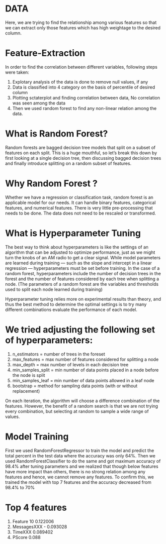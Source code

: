 # DATA
Here, we are trying to find the relationship among various features so that we can extract only those features which has high weightage to the desired column.
# Feature-Extraction

In order to find the correlation between different variables, following steps were taken:

1. Explotary analysis of the data is done to remove null values, if any
2. Data is classified into 4 category on the basis of percentile of desired column
3. Plotting sctaterplot and finding correlation between data, No correlation was seen among the data
4. Then  we used random forest to find any non-linear relation among the data.


# What is Random Forest?
Random forests are bagged decision tree models that split on a subset of features on each split. This is a huge mouthful, so let’s break this down by first looking at a single decision tree, then discussing bagged decision trees and finally introduce splitting on a random subset of features.

# Why Random Forest ?
Whether we have a regression or classification task, random forest is an applicable model for our needs. It can handle binary features, categorical features, and numerical features. There is very little pre-processing that needs to be done. The data does not need to be rescaled or transformed.



# What is Hyperparameter Tuning

The best way to think about hyperparameters is like the settings of an algorithm that can be adjusted to optimize performance, just as we might turn the knobs of an AM radio to get a clear signal. While model parameters are learned during training — such as the slope and intercept in a linear regression — hyperparameters must be set before training. In the case of a random forest, hyperparameters include the number of decision trees in the forest and the number of features considered by each tree when splitting a node. (The parameters of a random forest are the variables and thresholds used to split each node learned during training)

Hyperparameter tuning relies more on experimental results than theory, and thus the best method to determine the optimal settings is to try many different combinations evaluate the performance of each model.

# We tried adjusting the following set of hyperparameters:
 1. n_estimators = number of trees in the foreset
 2. max_features = max number of features considered for splitting a node
 3. max_depth = max number of levels in each decision tree
 4. min_samples_split = min number of data points placed in a node before the node is split
 5. min_samples_leaf = min number of data points allowed in a leaf node
 6. bootstrap = method for sampling data points (with or without replacement)

On each iteration, the algorithm will choose a difference combination of the features.  However, the benefit of a random search is that we are not trying every combination, but selecting at random to sample a wide range of values.

# Model Training
First we used RandomForestRegressor to train the model and predict the total percent in the test data where the accuracy was only 64%.
Then we used RandomForestClassifier to do the same and got maximum accuracy of 98.4% after tuning parameters and we realized that though below features have more impact than others, there is no strong relation among any features and hence, we cannot remove any features. To confirm this, we trained the model with top 7 features and the accuracy decreased from 98.4% to 70%
# Top 4 features
1. Feature 10	0.122006
2. MessagesXXX - 	0.093028
3. TimeXXX 0.089402
4. PScore	0.088

